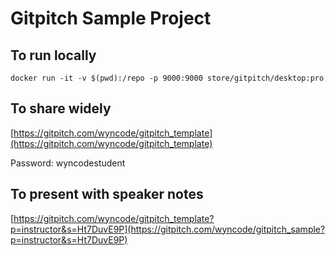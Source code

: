 # Gitpitch Sample Project

## To run locally

`docker run -it -v $(pwd):/repo -p 9000:9000 store/gitpitch/desktop:pro`

## To share widely

[https://gitpitch.com/wyncode/gitpitch_template](https://gitpitch.com/wyncode/gitpitch_template)

Password: wyncodestudent

## To present with speaker notes

[https://gitpitch.com/wyncode/gitpitch_template?p=instructor&s=Ht7DuvE9P](https://gitpitch.com/wyncode/gitpitch_sample?p=instructor&s=Ht7DuvE9P)
